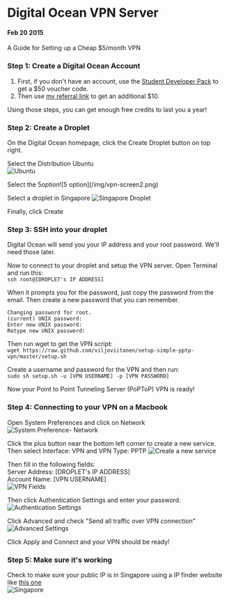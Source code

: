 # Digital Ocean VPN Server

#### Feb 20 2015

A Guide for Setting up a Cheap $5/month VPN

### Step 1: Create a Digital Ocean Account

1. First, if you don't have an account, use the [Student Developer Pack](https://education.github.com/pack) to get a $50 voucher code.
2. Then use [my referral link](https://m.do.co/c/c93d76989ecb) to get an additional $10.  

Using those steps, you can get enough free credits to last you a year!

### Step 2: Create a Droplet

On the Digital Ocean homepage, click the Create Droplet button on top right.

Select the Distribution Ubuntu  
![Ubuntu](/img/vpn-screen1.png)

Select the $5 option  
![$5 option](/img/vpn-screen2.png)

Select a droplet in Singapore
![Singapore Droplet](/img/vpn-screen3.png)

Finally, click Create

### Step 3: SSH into your droplet

Digital Ocean will send you your IP address and your root password. We'll need those later.  

Now to connect to your droplet and setup the VPN server. Open Terminal and run this:  
`ssh root@[DROPLET's IP ADDRESS]`

When it prompts you for the password, just copy the password from the email. Then create a new password that you can remember. 
```
Changing password for root.
(current) UNIX password:
Enter new UNIX password:
Retype new UNIX password:
```

Then run wget to get the VPN script:  
`wget https://raw.github.com/viljoviitanen/setup-simple-pptp-vpn/master/setup.sh`

Create a username and password for the VPN and then run:  
`sudo sh setup.sh -u [VPN USERNAME] -p [VPN PASSWORD]`

Now your Point to Point Tunneling Server (PoPToP) VPN is ready!

### Step 4: Connecting to your VPN on a Macbook

Open System Preferences and click on Network
![System Preference- Network](/img/vpn-screen4.png)

Click the plus button near the bottom left corner to create a new service. 
Then select Interface: VPN and VPN Type: PPTP
![Create a new service](/img/vpn-screen5.png)

Then fill in the following fields:   
Server Address: [DROPLET's IP ADDRESS]  
Account Name: [VPN USERNAME]  
![VPN Fields](/img/vpn-screen6.png)

Then click Authentication Settings and enter your password.
![Authentication Settings](/img/vpn-screen7.png)

Click Advanced and check "Send all traffic over VPN connection"
![Advanced Settings](/img/vpn-screen8.png)

Click Apply and Connect and your VPN should be ready! 

### Step 5: Make sure it's working
Check to make sure your public IP is in Singapore using a IP finder website like [this one](http://whatismyipaddress.com/)  
![Singapore](/img/vpn-screen9.png)